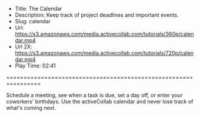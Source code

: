 * Title: The Calendar
* Description: Keep track of project deadlines and important events.
* Slug: calendar
* Url: https://s3.amazonaws.com/media.activecollab.com/tutorials/360p/calendar.mp4
* Url 2X: https://s3.amazonaws.com/media.activecollab.com/tutorials/720p/calendar.mp4
* Play Time: 02:41

================================================================

Schedule a meeting, see when a task is due, set a day off, or enter your coworkers' birthdays. Use the activeCollab calendar and never lose track of what's coming next.